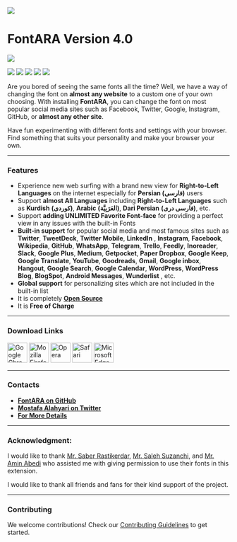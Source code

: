 ![](https://mimalef70.github.io/fontara/images/demo/logo.svg)

# FontARA Version 4.0

![](https://mimalef70.github.io/fontara/images/demo/screens/Version4.jpg)

![](https://mimalef70.github.io/fontara/images/demo/screens/Banner1.jpg)
![](https://mimalef70.github.io/fontara/images/demo/screens/Banner2.jpg)
![](https://mimalef70.github.io/fontara/images/demo/screens/Banner3.jpg)
![](https://mimalef70.github.io/fontara/images/demo/screens/Banner4.jpg)
![](https://mimalef70.github.io/fontara/images/demo/screens/Banner5.jpg)

Are you bored of seeing the same fonts all the time? Well, we have a way of changing the font on **almost any website** to a custom one of your own choosing. With installing **FontARA**, you can change the font on most popular social media sites such as Facebook, Twitter, Google, Instagram, GitHub, or **almost any other site**.

Have fun experimenting with different fonts and settings with your browser. Find something that suits your personality and make your browser your own.

---

### Features

- Experience new web surfing with a brand new view for **Right-to-Left Languages** on the internet especially for **Persian (فارسی)** users
- Support **almost All Languages** including **Right-to-Left Languages** such as **Kurdish** **(کوردی)**, **Arabic** **(العَرَبِيَّة‎)**, **Dari Persian** **(فارسی دری)**, etc.
- Support **adding UNLIMITED Favorite Font-face** for providing a perfect view in any issues with the built-in Fonts
- **Built-in support** for popular social media and most famous sites such as **Twitter**, **TweetDeck**, **Twitter Mobile**, **LinkedIn** , **Instagram**, **Facebook**, **Wikipedia**, **GitHub**, **WhatsApp**, **Telegram**, **Trello**, **Feedly**, **Inoreader**, **Slack**, **Google Plus**, **Medium**, **Getpocket**, **Paper Dropbox**, **Google Keep**, **Google Translate**, **YouTube**, **Goodreads**, **Gmail**, **Google inbox**, **Hangout**, **Google Search**, **Google Calendar**, **WordPress**, **WordPress Blog**, **BlogSpot**, **Android Messages**, **Wunderlist** , etc.
- **Global support** for personalizing sites which are not included in the built-in list
- It is completely [**Open Source**](https://github.com/mimalef70/fontara)
- It is **Free of Charge**

---

### Download Links

<a href="https://chrome.google.com/webstore/detail/dcjdhicepiklefpimapdkbaeoocniemc/"><img src="https://mimalef70.github.io/fontara/images/demo/browsers/chrome.svg" alt="Google Chrome" width="45" /></a>
<a href="https://addons.mozilla.org/en-US/firefox/addon/fontara-font-changer/"><img src="https://mimalef70.github.io/fontara/images/demo/browsers/firefox.svg" alt="Mozilla Firefox" width="45" /></a>
<a href="https://addons.opera.com/en/extensions/details/fontara-font-changer/"><img src="https://mimalef70.github.io/fontara/images/demo/browsers/opera.svg" alt="Opera" width="45" /></a>
<a href="#"><img src="https://mimalef70.github.io/fontara/images/demo/browsers/safari.svg" alt="Safari" width="45" /></a>
<a href="#"><img src="https://mimalef70.github.io/fontara/images/demo/browsers/microsoft-edge.svg" alt="Microsoft Edge" width="45" /></a>

---

### Contacts

- [**FontARA on GitHub**](https://github.com/mimalef70/fontara)
- [**Mostafa Alahyari on Twitter**](https://twitter.com/mimalef70)
- [**For More Details**](https://mimalef70.github.io/fontara/)

---

### Acknowledgment:

I would like to thank [Mr. Saber Rastikerdar](https://rastikerdar.github.io/), [Mr. Saleh Suzanchi](https://github.com/zoghal), and [Mr. Amin Abedi](https://www.opentypeshop.com/) who assisted me with giving permission to use their fonts in this extension.

I would like to thank all friends and fans for their kind support of the project.

---

### Contributing

We welcome contributions! Check our [Contributing Guidelines](CONTRIBUTING.md) to get started.
